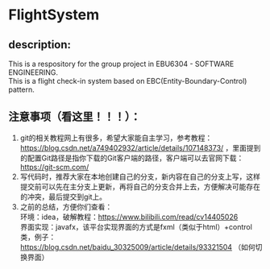 # FlightSystem
description:
---
This is a respository for the group project in EBU6304 - SOFTWARE ENGINEERING.  
This is a flight check-in system based on EBC(Entity-Boundary-Control) pattern.

注意事项（看这里！！！）：
---
1. git的相关教程网上有很多，希望大家能自主学习，参考教程：https://blog.csdn.net/a749402932/article/details/107148373/ ，里面提到的配置Git路径是指你下载的Git客户端的路径，客户端可以去官网下载：https://git-scm.com/
2. 写代码时，推荐大家在本地创建自己的分支，新内容在自己的分支上写，这样提交前可以先在主分支上更新，再将自己的分支合并上去，方便解决可能存在的冲突，最后提交到git上。
3. 之前的总结，方便你们查看：  
环境：idea，破解教程：https://www.bilibili.com/read/cv14405026  
界面实现：javafx，该平台实现界面的方式是fxml（类似于html）+control类，例子：https://blog.csdn.net/baidu_30325009/article/details/93321504 （如何切换界面）
